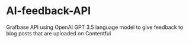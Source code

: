 # AI-feedback-API
Grafbase API using OpenAI GPT 3.5 language model to give feedback to blog posts that are uploaded on Contentful
